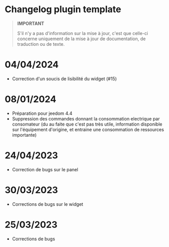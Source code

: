 # Changelog plugin template

>**IMPORTANT**
>
>S'il n'y a pas d'information sur la mise à jour, c'est que celle-ci concerne uniquement de la mise à jour de documentation, de traduction ou de texte.

# 04/04/2024

- Correction d'un soucis de lisibilité du widget (#15)

# 08/01/2024

- Préparation pour jeedom 4.4
- Suppression des commandes donnant la consommation electrique par consomateur (du au faite que c'est pas très utile, information disponible sur l'équipement d'origine, et entraine une consommation de ressources importante)

# 24/04/2023

- Correction de bugs sur le panel

# 30/03/2023

- Corrections de bugs sur le widget

# 25/03/2023

- Corrections de bugs
